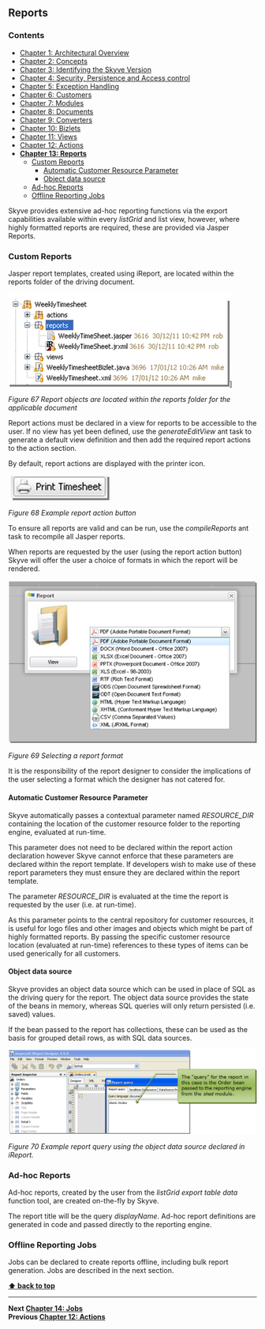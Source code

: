 ## Reports

### Contents

* [Chapter 1: Architectural Overview](../README.md)
* [Chapter 2: Concepts](./../chapters/concepts.md)
* [Chapter 3: Identifying the Skyve Version](./../chapters/concepts.md)
* [Chapter 4: Security, Persistence and Access control](./../chapters/security-persistence-and-access-control.md)
* [Chapter 5: Exception Handling](./../chapters/exception-handling.md)
* [Chapter 6: Customers](#customers)
* [Chapter 7: Modules](#modules)
* [Chapter 8: Documents](#documents)
* [Chapter 9: Converters](#converters)
* [Chapter 10: Bizlets](#bizlets)
* [Chapter 11: Views](#views)
* [Chapter 12: Actions](#actions)
* **[Chapter 13: Reports](#reports)**
  * [Custom Reports](#custom-reports)
    * [Automatic Customer Resource Parameter](#automatic-customer-resource-parameter)
    * [Object data source](#object-data-source)
  * [Ad-hoc Reports](#ad-hoc-reports)
  * [Offline Reporting Jobs](#offline-reporting-jobs)

Skyve provides extensive ad-hoc reporting functions via the export
capabilities available within every *listGrid* and list view, however,
where highly formatted reports are required, these are provided via
Jasper Reports.

### Custom Reports

Jasper report templates, created using iReport, are located within the
reports folder of the driving document.

![](media/image138.png)]

_Figure 67 Report objects are located within the reports folder for the
applicable document_

Report actions must be declared in a view for reports to be accessible
to the user. If no view has yet been defined, use the *generateEditView*
ant task to generate a default view definition and then add the required
report actions to the action section.

By default, report actions are displayed with the printer icon.

![](media/image139.png)

_Figure 68 Example report action button_

To ensure all reports are valid and can be run, use the *compileReports*
ant task to recompile all Jasper reports.

When reports are requested by the user (using the report action button)
Skyve will offer the user a choice of formats in which the report will
be rendered.

![](media/image140.png)

_Figure 69 Selecting a report format_

It is the responsibility of the report designer to consider the
implications of the user selecting a format which the designer has not
catered for.

#### Automatic Customer Resource Parameter

Skyve automatically passes a contextual parameter named *RESOURCE\_DIR*
containing the location of the customer resource folder to the reporting
engine, evaluated at run-time.

This parameter does not need to be declared within the report action
declaration however Skyve cannot enforce that these parameters are
declared within the report template. If developers wish to make use of
these report parameters they must ensure they are declared within the
report template.

The parameter *RESOURCE\_DIR* is evaluated at the time the report is
requested by the user (i.e. at run-time).

As this parameter points to the central repository for customer
resources, it is useful for logo files and other images and objects
which might be part of highly formatted reports. By passing the specific
customer resource location (evaluated at run-time) references to these
types of items can be used generically for all customers.

#### Object data source

Skyve provides an object data source which can be used in place of SQL
as the driving query for the report. The object data source provides the
state of the beans in memory, whereas SQL queries will only return
persisted (i.e. saved) values.

If the bean passed to the report has collections, these can be used as
the basis for grouped detail rows, as with SQL data sources.

![](media/image141.png)

_Figure 70 Example report query using the object data source declared in
iReport._

### Ad-hoc Reports

Ad-hoc reports, created by the user from the *listGrid* *export table
data* function tool, are created on-the-fly by Skyve.

The report title will be the query *displayName*. Ad-hoc report
definitions are generated in code and passed directly to the reporting
engine.

### Offline Reporting Jobs

Jobs can be declared to create reports offline, including bulk report
generation. Jobs are described in the next section.

**[⬆ back to top](#contents)**

---
**Next [Chapter 14: Jobs](./../chapters/jobs.md)**  
**Previous [Chapter 12: Actions](./../chapters/actions.md)**
